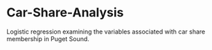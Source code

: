 # Car-Share-Analysis
Logistic regression examining the variables associated with car share membership in Puget Sound.

